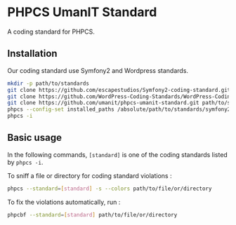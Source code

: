 # PHPCS UmanIT Standard

A coding standard for PHPCS.

## Installation

Our coding standard use Symfony2 and Wordpress standards.

```sh
mkdir -p path/to/standards
git clone https://github.com/escapestudios/Symfony2-coding-standard.git path/to/standards/symfony2
git clone https://github.com/WordPress-Coding-Standards/WordPress-Coding-Standards.git path/to/standards/wordpress
git clone https://github.com/umanit/phpcs-umanit-standard.git path/to/standards/umanit
phpcs --config-set installed_paths /absolute/path/to/standards/symfony2,/absolute/path/to/standards/wordpress,/absolute/path/to/standards/umanit
phpcs -i
```

## Basic usage

In the following commands, `[standard]` is one of the coding standards listed by `phpcs -i`.

To sniff a file or directory for coding standard violations :

```sh
phpcs --standard=[standard] -s --colors path/to/file/or/directory
```

To fix the violations automatically, run :

```sh
phpcbf --standard=[standard] path/to/file/or/directory
```
